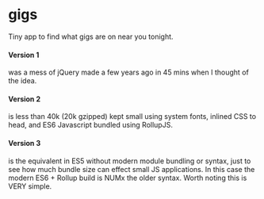 # gigs
Tiny app to find what gigs are on near you tonight.

#### Version 1

was a mess of jQuery made a few years ago in 45 mins when I thought of the idea.

#### Version 2

is less than 40k (20k gzipped) kept small using system fonts, inlined CSS to head, and ES6 Javascript bundled using RollupJS.

#### Version 3

is the equivalent in ES5 without modern module bundling or syntax, just to see how much bundle size can effect small JS applications. In this case the modern ES6 + Rollup build is NUMx the older syntax. Worth noting this is VERY simple.
